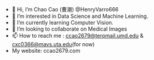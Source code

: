 - 👋 Hi, I’m Chao Cao (曹潮) @HenryVarro666
- 👀 I’m interested in Data Science and Machine Learning.
- 🌱 I’m currently learning Computer Vision.
- 💞️ I’m looking to collaborate on Medical Images
- 📫 How to reach me : ccao2679@terpmail.umd.edu  &  cxc0366@mavs.uta.edu(for now)
- My website: ccao2679.com

<!---
HenryVarro666/HenryVarro666 is a ✨ special ✨ repository because its `README.md` (this file) appears on your GitHub profile.
You can click the Preview link to take a look at your changes.
--->
